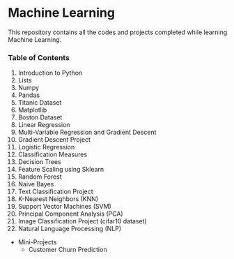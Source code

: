 # Machine Learning 
This repository contains all the codes and projects completed while learning Machine Learning. 
### Table of Contents
1. Introduction to Python
2. Lists
3. Numpy
4. Pandas
5. Titanic Dataset
6. Matplotlib
7. Boston Dataset
8. Linear Regression
9. Multi-Variable Regression and Gradient Descent
10. Gradient Descent Project
11. Logistic Regression
12. Classification Measures
13. Decision Trees
14. Feature Scaling using Sklearn
15. Random Forest
16. Naive Bayes
17. Text Classification Project
18. K-Nearest Neighbors (KNN)
19. Support Vector Machines (SVM)
20. Principal Component Analysis (PCA)
21. Image Classification Project (cifar10 dataset)
22. Natural Language Processing (NLP)

- Mini-Projects
  - Customer Churn Prediction